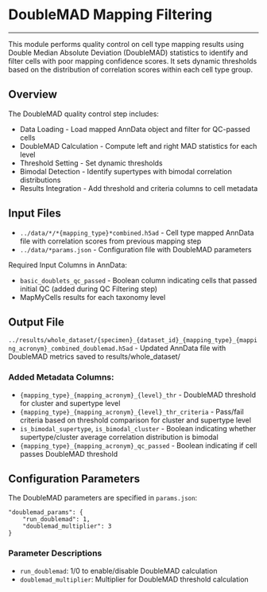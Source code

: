 # DoubleMAD Mapping Filtering
---
This module performs quality control on cell type mapping results using Double Median Absolute Deviation (DoubleMAD) statistics to identify and filter cells with poor mapping confidence scores. It sets dynamic thresholds based on the distribution of correlation scores within each cell type group.

## Overview
The DoubleMAD quality control step includes:

- Data Loading - Load mapped AnnData object and filter for QC-passed cells
- DoubleMAD Calculation - Compute left and right MAD statistics for each level
- Threshold Setting - Set dynamic thresholds
- Bimodal Detection - Identify supertypes with bimodal correlation distributions
- Results Integration - Add threshold and criteria columns to cell metadata

## Input Files

- `../data/*/*{mapping_type}*combined.h5ad` - Cell type mapped AnnData file with correlation scores from previous mapping step
- `../data/*params.json` - Configuration file with DoubleMAD parameters

Required Input Columns in AnnData:

- `basic_doublets_qc_passed` - Boolean column indicating cells that passed initial QC (added during QC Filtering step)
-  MapMyCells results for each taxonomy level

## Output File
`../results/whole_dataset/{specimen}_{dataset_id}_{mapping_type}_{mapping_acronym}_combined_doublemad.h5ad` - Updated AnnData file with DoubleMAD metrics saved to results/whole_dataset/

### Added Metadata Columns:

- `{mapping_type}_{mapping_acronym}_{level}_thr` - DoubleMAD threshold for cluster and supertype level
- `{mapping_type}_{mapping_acronym}_{level}_thr_criteria` - Pass/fail criteria based on threshold comparison for cluster and supertype level
- `is_bimodal_supertype`, `is_bimodal_cluster` - Boolean indicating whether supertype/cluster average correlation distribution is bimodal
- `{mapping_type}_{mapping_acronym}_qc_passed` - Boolean indicating if cell passes DoubleMAD threshold


## Configuration Parameters
The DoubleMAD parameters are specified in `params.json`:

    "doublemad_params": {
        "run_doublemad": 1,
        "doublemad_multiplier": 3
    }
  
### Parameter Descriptions

- `run_doublemad`: 1/0 to enable/disable DoubleMAD calculation
- `doublemad_multiplier`: Multiplier for DoubleMAD threshold calculation
